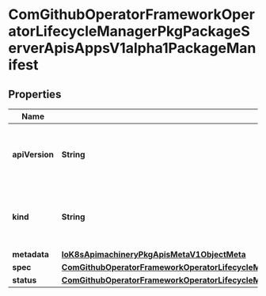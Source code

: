 
# ComGithubOperatorFrameworkOperatorLifecycleManagerPkgPackageServerApisAppsV1alpha1PackageManifest

## Properties
Name | Type | Description | Notes
------------ | ------------- | ------------- | -------------
**apiVersion** | **String** | APIVersion defines the versioned schema of this representation of an object. Servers should convert recognized schemas to the latest internal value, and may reject unrecognized values. More info: https://git.k8s.io/community/contributors/devel/sig-architecture/api-conventions.md#resources |  [optional]
**kind** | **String** | Kind is a string value representing the REST resource this object represents. Servers may infer this from the endpoint the client submits requests to. Cannot be updated. In CamelCase. More info: https://git.k8s.io/community/contributors/devel/sig-architecture/api-conventions.md#types-kinds |  [optional]
**metadata** | [**IoK8sApimachineryPkgApisMetaV1ObjectMeta**](IoK8sApimachineryPkgApisMetaV1ObjectMeta.md) |  |  [optional]
**spec** | [**ComGithubOperatorFrameworkOperatorLifecycleManagerPkgPackageServerApisAppsV1alpha1PackageManifestSpec**](ComGithubOperatorFrameworkOperatorLifecycleManagerPkgPackageServerApisAppsV1alpha1PackageManifestSpec.md) |  |  [optional]
**status** | [**ComGithubOperatorFrameworkOperatorLifecycleManagerPkgPackageServerApisAppsV1alpha1PackageManifestStatus**](ComGithubOperatorFrameworkOperatorLifecycleManagerPkgPackageServerApisAppsV1alpha1PackageManifestStatus.md) |  |  [optional]



